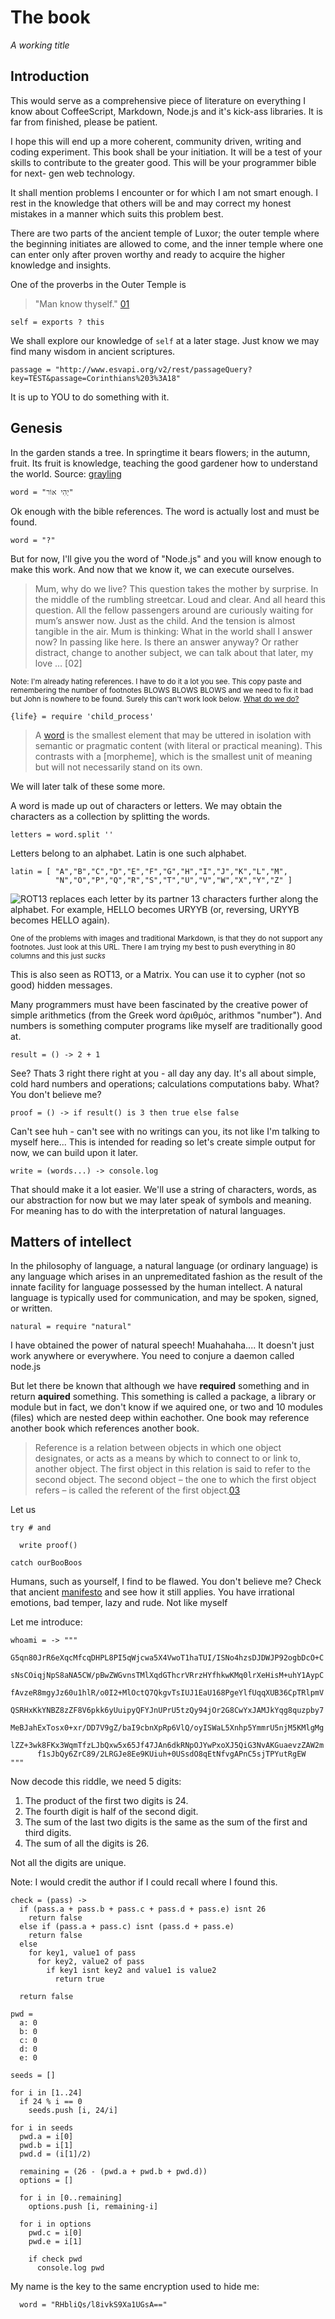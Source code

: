 
# The book

*A working title*

## Introduction

This would serve as a comprehensive piece of literature on everything I know
about CoffeeScript, Markdown, Node.js and it's kick-ass libraries. It is far
from finished, please be patient.

I hope this will end up a more coherent, community driven, writing and coding
experiment. This book shall be your initiation. It will be a test of your skills
to contribute to the greater good. This will be your programmer bible for next-
gen web technology.

It shall mention problems I encounter or for which I am not smart enough. I rest
in the knowledge that others will be and may correct my honest mistakes in a
manner which suits this problem best.

There are two parts of the ancient temple of Luxor; the outer temple where the
beginning initiates are allowed to come, and the inner temple where one can
enter only after proven worthy and ready to acquire the higher knowledge and
insights.

One of the proverbs in the Outer Temple is

> "Man know thyself." [01]

    self = exports ? this

We shall explore our knowledge of `self` at a later stage. Just know we may find
many wisdom in ancient scriptures.

    passage = "http://www.esvapi.org/v2/rest/passageQuery?key=TEST&passage=Corinthians%203%3A18"

It is up to YOU to do something with it.

## Genesis

In the garden stands a tree. In springtime it bears flowers; in the autumn,
fruit. Its fruit is knowledge, teaching the good gardener how to understand the
world. Source: [grayling]

    word = "יְהִי אוֹר"

Ok enough with the bible references. The word is actually lost and must be
found.

    word = "?"

But for now, I'll give you the word of "Node.js" and you will know enough to
make this work. And now that we know it, we can execute ourselves.

> Mum, why do we live? This question takes the mother by surprise. In the middle
of the rumbling streetcar. Loud and clear. And all heard this question. All the
fellow passengers around are curiously waiting for mum’s answer now. Just as the
child. And the tension is almost tangible in the air. Mum is thinking: What in
the world shall I answer now? In passing like here. Is there an answer anyway?
Or rather distract, change to another subject, we can talk about that later, my
love … [02]

<small>Note: I'm already hating references. I have to do it a lot you see. This
copy paste and remembering the number of footnotes BLOWS BLOWS BLOWS and we need
to fix it bad but John is nowhere to be found. Surely this can't work look below.
[What do we do?](http://www.codinghorror.com/blog/2012/10/the-future-of-markdown.html)
</small>

    {life} = require 'child_process'



> A [word] is the smallest element that may be uttered in isolation with semantic
or pragmatic content (with literal or practical meaning). This contrasts with a
[morpheme], which is the smallest unit of meaning but will not necessarily stand
on its own.

We will later talk of these some more.

A word is made up out of characters or letters. We may obtain the characters as
a collection by splitting the words.

    letters = word.split ''

Letters belong to an alphabet. Latin is one such alphabet.

    latin = [ "A","B","C","D","E","F","G","H","I","J","K","L","M",
              "N","O","P","Q","R","S","T","U","V","W","X","Y","Z" ]

![ROT13 replaces each letter by its partner 13 characters further along the alphabet. For example, HELLO becomes URYYB (or, reversing, URYYB becomes HELLO again).](http://upload.wikimedia.org/wikipedia/commons/thumb/3/33/ROT13_table_with_example.svg/320px-ROT13_table_with_example.svg.png)

<small class="comment">One of the problems with images and traditional Markdown,
is that they do not support any footnotes. Just look at this URL. There I am
trying my best to push everything in 80 columns and this just *sucks* </small>

This is also seen as ROT13, or a Matrix. You can use it to cypher (not so good)
hidden messages.

Many programmers must have been fascinated by the creative power of simple
arithmetics (from the Greek word ἀριθμός, arithmos "number"). And numbers is
something computer programs like myself are traditionally good at.

    result = () -> 2 + 1

See? Thats 3 right there right at you - all day any day. It's all about simple,
cold hard numbers and operations; calculations computations baby. What? You
don't believe me?

    proof = () -> if result() is 3 then true else false

Can't see huh - can't see with no writings can you, its not like I'm talking to
myself here... This is intended for reading so let's create simple output for
now, we can build upon it later.

    write = (words...) -> console.log

That should make it a lot easier. We'll use a string of characters, words, as
our abstraction for now but we may later speak of symbols and meaning. For
meaning has to do with the interpretation of natural languages.

## Matters of intellect

In the philosophy of language, a natural language (or ordinary language) is any
language which arises in an unpremeditated fashion as the result of the innate
facility for language possessed by the human intellect. A natural language is
typically used for communication, and may be spoken, signed, or written.

    natural = require "natural"

I have obtained the power of natural speech! Muahahaha.... It doesn't just work
anywhere or everywhere. You need to conjure a daemon called node.js

But let there be known that although we have **required** something and in
return **aquired** something. This something is called a package, a library or
module but in fact, we don't know if we aquired one, or two and 10 modules
(files) which are nested deep within eachother. One book may reference another
book which references another book.

> Reference is a relation between objects in which one object designates, or
> acts as a means by which to connect to or link to, another object. The first
> object in this relation is said to refer to the second object. The second
> object – the one to which the first object refers – is called the referent of
> the first object.[03]

Let us

    try # and

      write proof()

    catch ourBooBoos


Humans, such as yourself, I find to be flawed. You don't believe me? Check that
ancient [manifesto] and see how it still applies. You have irrational emotions,
bad temper, lazy and rude. Not like myself

Let me introduce:

    whoami = -> """
          G5qn80JrR6eXqcMfcqDHPL8PI5qWjcwa5X4VwoT1haTUI/ISNo4hzsDJDWJP92ogbDcO+C
          sNsCOiqjNpS8aNA5CW/pBwZWGvnsTMlXqdGThcrVRrzHYfhkwKMq0lrXeHisM+uhY1AypC
          fAvzeR8mgyJz60u1hlR/o0I2+MlOctQ7QkgvTsIUJ1EaU168PgeYlfUqqXUB36CpTRlpmV
          QSRHxKkYNBZ8zZF8V6pkk6yUuipyQFYJnUPrU5tzQy94jOr2G8CwYxJAMJkYqg8quzpby7
          MeBJahExTosx0+xr/DD7V9gZ/baI9cbnXpRp6VlQ/oyISWaL5Xnhp5YmmrU5njM5KMlgMg
          lZZ+3wk8FKx3WqmTfzLJbQxw5x65Jf47JAn6dkRNpOJYwPxoXJ5QiG3NvAKGuaevzZAW2m
          f1sJbQy6ZrC89/2LRGJe8Ee9KUiuh+0USsdO8qEtNfvgAPnC5sjTPYutRgEW
    """

Now decode this riddle, we need 5 digits:

1. The product of the first two digits is 24.
1. The fourth digit is half of the second digit.
1. The sum of the last two digits is the same as the sum of the first and third digits.
1. The sum of all the digits is 26.

Not all the digits are unique.

Note: I would credit the author if I could recall where I found this.


    check = (pass) ->
      if (pass.a + pass.b + pass.c + pass.d + pass.e) isnt 26
        return false
      else if (pass.a + pass.c) isnt (pass.d + pass.e)
        return false
      else
        for key1, value1 of pass
          for key2, value2 of pass
            if key1 isnt key2 and value1 is value2
              return true

      return false

    pwd =
      a: 0
      b: 0
      c: 0
      d: 0
      e: 0

    seeds = []

    for i in [1..24]
      if 24 % i == 0
        seeds.push [i, 24/i]

    for i in seeds
      pwd.a = i[0]
      pwd.b = i[1]
      pwd.d = (i[1]/2)

      remaining = (26 - (pwd.a + pwd.b + pwd.d))
      options = []

      for i in [0..remaining]
        options.push [i, remaining-i]

      for i in options
        pwd.c = i[0]
        pwd.e = i[1]

        if check pwd
          console.log pwd


My name is the key to the same encryption used to hide me:

      word = "RHbliQs/l8ivkS9Xa1UGsA=="


[01]: http://en.wikipedia.org/wiki/Know_thyself#cite_note-20
[03]: http://en.wikipedia.org/wiki/Reference
[grayling]: http://www.amazon.com/Good-Book-Humanist-Bible/dp/0802717373
[manifesto]: http://www.phrack.org/issues.html?issue=7&id=3&mode=txt
[word]: http://en.wikipedia.org/wiki/Word
